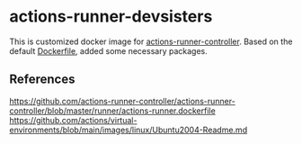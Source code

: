 # actions-runner-devsisters

This is customized docker image for [actions-runner-controller](actions-runner-controller/actions-runner-controller).
Based on the default [Dockerfile](https://github.com/actions-runner-controller/actions-runner-controller/blob/master/runner/Dockerfile), added some necessary packages.

## References

https://github.com/actions-runner-controller/actions-runner-controller/blob/master/runner/actions-runner.dockerfile
https://github.com/actions/virtual-environments/blob/main/images/linux/Ubuntu2004-Readme.md

